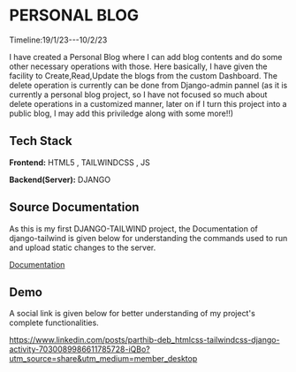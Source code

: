 
# PERSONAL BLOG

Timeline:19/1/23---10/2/23

I have created a Personal Blog where I can add blog contents and do some other necessary operations with those. Here basically, I have given the facility to Create,Read,Update the blogs from the custom Dashboard. The delete operation is currently can be done from Django-admin pannel (as it is currently a personal blog project, so I have not focused so much about delete operations in a customized manner, later on if I turn this project into a public blog, I may add this priviledge along with some more!!)







## Tech Stack

**Frontend:** HTML5 , TAILWINDCSS , JS

**Backend(Server):** DJANGO








## Source Documentation

As this is my first DJANGO-TAILWIND project, the Documentation of django-tailwind is given below for understanding the commands used to run and upload static changes to the server.

[Documentation](https://django-tailwind.readthedocs.io/en/latest/index.html)



## Demo

A social link is given below for better understanding of my project's complete functionalities.

https://www.linkedin.com/posts/parthib-deb_htmlcss-tailwindcss-django-activity-7030089986611785728-iQBo?utm_source=share&utm_medium=member_desktop